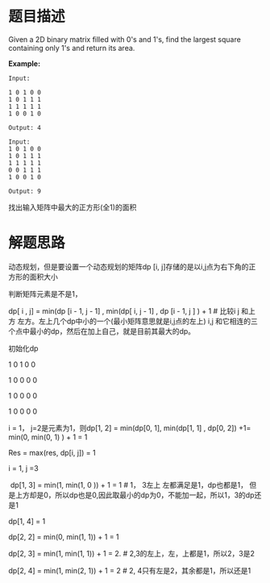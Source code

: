 # 题目描述

Given a 2D binary matrix filled with 0's and 1's, find the largest square containing only 1's and return its area.

**Example:**

```
Input: 

1 0 1 0 0
1 0 1 1 1
1 1 1 1 1
1 0 0 1 0

Output: 4
```

```
Input: 
1 0 1 0 0
1 0 1 1 1
1 1 1 1 1
0 0 1 1 1
1 0 0 1 0

Output: 9

```

找出输入矩阵中最大的正方形(全1)的面积



# 解题思路

动态规划，但是要设置一个动态规划的矩阵dp [i, j]存储的是以i,j点为右下角的正方形的面积大小

判断矩阵元素是不是1，

dp[ i , j]  = min(dp [i - 1,  j - 1]  , min(dp[ i,  j - 1] , dp [i - 1, j ] ) + 1 # 比较i j 和上方 左方。左上几个dp中小的一个(最小矩阵意思就是i,j点的左上) i,j 和它相连的三个点中最小的dp，然后在加上自己，就是目前其最大的dp。



初始化dp

1 0 1 0 0 

1 0 0 0 0 

1 0 0 0 0 

 1 0 0 0 0



i = 1， j=2是元素为1，则dp[1, 2] = min(dp[0, 1], min(dp[1, 1] , dp[0, 2]) +1= min(0, min(0, 1) ) + 1 = 1

Res = max(res, dp[i, j]) = 1



i = 1, j =3 

​    dp[1, 3] = min(1, min(1, 0 )) + 1 = 1  #  1， 3左上 左都满足是1，dp也都是1， 但是上方却是0，所以dp也是0,因此取最小的dp为0，不能加一起，所以1，3的dp还是1



   dp[1, 4] = 1



dp[2, 2] = min(0, min(1, 1)) + 1  = 1

dp[2, 3] = min(1, min(1, 1)) + 1 = 2.   # 2,3的左上，左，上都是1，所以2，3是2

dp[2, 4] = min(1, min(2, 1)) + 1 = 2   # 2, 4只有左是2，其余都是1，所以还是1 

   










